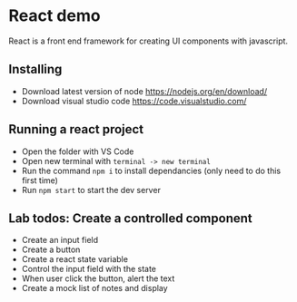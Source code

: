 # React demo
React is a front end framework for creating UI components with javascript.

## Installing
- Download latest version of node https://nodejs.org/en/download/
- Download visual studio code https://code.visualstudio.com/

## Running a react project
- Open the folder with VS Code
- Open new terminal with `terminal -> new terminal`
- Run the command `npm i` to install dependancies (only need to do this first time)
- Run `npm start` to start the dev server

## Lab todos: Create a controlled component
- Create an input field
- Create a button
- Create a react state variable
- Control the input field with the state
- When user click the button, alert the text
- Create a mock list of notes and display